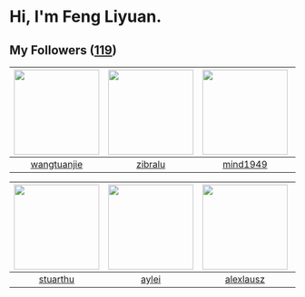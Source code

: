 # Hi, I'm Feng Liyuan.

## My Followers ([119](https://github.com/SunRunAway?tab=followers))

| <img src="https://avatars.githubusercontent.com/u/4090971?v=4" width="150" height="150" /> | <img src="https://avatars.githubusercontent.com/u/41463486?v=4" width="150" height="150" /> | <img src="https://avatars.githubusercontent.com/u/19871320?v=4" width="150" height="150" /> | <img src="https://avatars.githubusercontent.com/u/42286315?v=4" width="150" height="150" /> |
| :----------------------------------------------------------------------------------------: | :-----------------------------------------------------------------------------------------: | :-----------------------------------------------------------------------------------------: | :-----------------------------------------------------------------------------------------: |
|                        [wangtuanjie](https://github.com/wangtuanjie)                       |                            [zibralu](https://github.com/zibralu)                            |                           [mind1949](https://github.com/mind1949)                           |                         [wxning1107](https://github.com/wxning1107)                         |

| <img src="https://avatars.githubusercontent.com/u/16526001?v=4" width="150" height="150" /> | <img src="https://avatars.githubusercontent.com/u/18556593?v=4" width="150" height="150" /> | <img src="https://avatars.githubusercontent.com/u/32123947?v=4" width="150" height="150" /> | <img src="https://avatars.githubusercontent.com/u/14977542?v=4" width="150" height="150" /> |
| :-----------------------------------------------------------------------------------------: | :-----------------------------------------------------------------------------------------: | :-----------------------------------------------------------------------------------------: | :-----------------------------------------------------------------------------------------: |
|                           [stuarthu](https://github.com/stuarthu)                           |                              [aylei](https://github.com/aylei)                              |                          [alexlausz](https://github.com/alexlausz)                          |                         [EurusEurus](https://github.com/EurusEurus)                         |